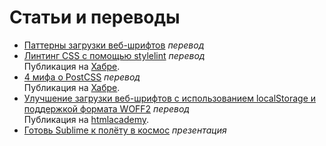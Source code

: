 # Статьи и переводы


- [Паттерны загрузки веб-шрифтов](web_font_loading_patterns/) _перевод_
- [Линтинг CSS с помощью stylelint](lint_your_css_with_stylelint/) _перевод_<br> Публикация на [Хабре](https://habrahabr.ru/post/301594/).
- [4 мифа о PostCSS](postCSS_mythbusting/) _перевод_<br> Публикация на [Хабре](https://habrahabr.ru/post/280988/).
- [Улучшение загрузки веб-шрифтов с использованием localStorage и поддержкой формата WOFF2](better_webfont_loading/) _перевод_<br> Публикация на [htmlacademy](https://htmlacademy.ru/blog/61).
- [Готовь Sublime к полёту в космос](http://aalexeev239.github.io/sublime-presentation/) _презентация_
